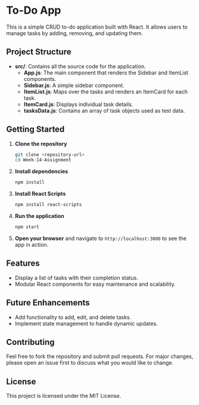 # To-Do App

This is a simple CRUD to-do application built with React. It allows users to manage tasks by adding, removing, and updating them.

## Project Structure

- **src/**: Contains all the source code for the application.
  - **App.js**: The main component that renders the Sidebar and ItemList components.
  - **Sidebar.js**: A simple sidebar component.
  - **ItemList.js**: Maps over the tasks and renders an ItemCard for each task.
  - **ItemCard.js**: Displays individual task details.
  - **tasksData.js**: Contains an array of task objects used as test data.

## Getting Started

1. **Clone the repository**
   ```bash
   git clone <repository-url>
   cd Week-14-Assignment
   ```

2. **Install dependencies**
   ```bash
   npm install
   ```

3. **Install React Scripts**
   ```bash
   npm install react-scripts
   ```

4. **Run the application**
   ```bash
   npm start
   ```

5. **Open your browser** and navigate to `http://localhost:3000` to see the app in action.

## Features

- Display a list of tasks with their completion status.
- Modular React components for easy maintenance and scalability.

## Future Enhancements

- Add functionality to add, edit, and delete tasks.
- Implement state management to handle dynamic updates.

## Contributing

Feel free to fork the repository and submit pull requests. For major changes, please open an issue first to discuss what you would like to change.

## License

This project is licensed under the MIT License.
